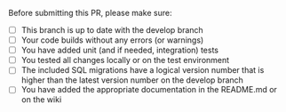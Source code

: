 Before submitting this PR, please make sure:
- [ ] This branch is up to date with the develop branch
- [ ] Your code builds without any errors (or warnings)
- [ ] You have added unit (and if needed, integration) tests
- [ ] You tested all changes locally or on the test environment
- [ ] The included SQL migrations have a logical version number that is higher than the latest version number on the develop branch
- [ ] You have added the appropriate documentation in the README.md or on the wiki
